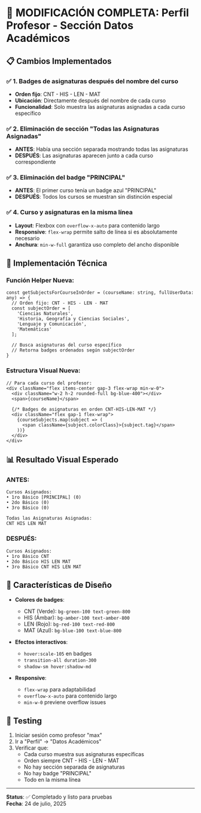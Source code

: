 # 🎯 MODIFICACIÓN COMPLETA: Perfil Profesor - Sección Datos Académicos

## 📋 Cambios Implementados

### ✅ 1. **Badges de asignaturas después del nombre del curso**
- **Orden fijo**: CNT - HIS - LEN - MAT
- **Ubicación**: Directamente después del nombre de cada curso
- **Funcionalidad**: Solo muestra las asignaturas asignadas a cada curso específico

### ✅ 2. **Eliminación de sección "Todas las Asignaturas Asignadas"**
- **ANTES**: Había una sección separada mostrando todas las asignaturas
- **DESPUÉS**: Las asignaturas aparecen junto a cada curso correspondiente

### ✅ 3. **Eliminación del badge "PRINCIPAL"**
- **ANTES**: El primer curso tenía un badge azul "PRINCIPAL"
- **DESPUÉS**: Todos los cursos se muestran sin distinción especial

### ✅ 4. **Curso y asignaturas en la misma línea**
- **Layout**: Flexbox con `overflow-x-auto` para contenido largo
- **Responsive**: `flex-wrap` permite salto de línea si es absolutamente necesario
- **Anchura**: `min-w-full` garantiza uso completo del ancho disponible

## 🔧 Implementación Técnica

### **Función Helper Nueva:**
```tsx
const getSubjectsForCourseInOrder = (courseName: string, fullUserData: any) => {
  // Orden fijo: CNT - HIS - LEN - MAT
  const subjectOrder = [
    'Ciencias Naturales', 
    'Historia, Geografía y Ciencias Sociales', 
    'Lenguaje y Comunicación', 
    'Matemáticas'
  ];
  
  // Busca asignaturas del curso específico
  // Retorna badges ordenados según subjectOrder
}
```

### **Estructura Visual Nueva:**
```tsx
// Para cada curso del profesor:
<div className="flex items-center gap-3 flex-wrap min-w-0">
  <div className="w-2 h-2 rounded-full bg-blue-400"></div>
  <span>{courseName}</span>
  
  {/* Badges de asignaturas en orden CNT-HIS-LEN-MAT */}
  <div className="flex gap-1 flex-wrap">
    {courseSubjects.map(subject => (
      <span className={subject.colorClass}>{subject.tag}</span>
    ))}
  </div>
</div>
```

## 📊 Resultado Visual Esperado

### **ANTES:**
```
Cursos Asignados:
• 1ro Básico [PRINCIPAL] (0)
• 2do Básico (0)  
• 3ro Básico (0)

Todas las Asignaturas Asignadas:
CNT HIS LEN MAT
```

### **DESPUÉS:**
```
Cursos Asignados:
• 1ro Básico CNT
• 2do Básico HIS LEN MAT  
• 3ro Básico CNT HIS LEN MAT
```

## 🎨 Características de Diseño

- **Colores de badges**: 
  - CNT (Verde): `bg-green-100 text-green-800`
  - HIS (Ámbar): `bg-amber-100 text-amber-800`
  - LEN (Rojo): `bg-red-100 text-red-800`
  - MAT (Azul): `bg-blue-100 text-blue-800`

- **Efectos interactivos**: 
  - `hover:scale-105` en badges
  - `transition-all duration-300`
  - `shadow-sm hover:shadow-md`

- **Responsive**:
  - `flex-wrap` para adaptabilidad
  - `overflow-x-auto` para contenido largo
  - `min-w-0` previene overflow issues

## 🚀 Testing

1. Iniciar sesión como profesor "max"
2. Ir a "Perfil" → "Datos Académicos"
3. Verificar que:
   - Cada curso muestra sus asignaturas específicas
   - Orden siempre CNT - HIS - LEN - MAT
   - No hay sección separada de asignaturas
   - No hay badge "PRINCIPAL"
   - Todo en la misma línea

---
**Status**: ✅ Completado y listo para pruebas  
**Fecha**: 24 de julio, 2025
